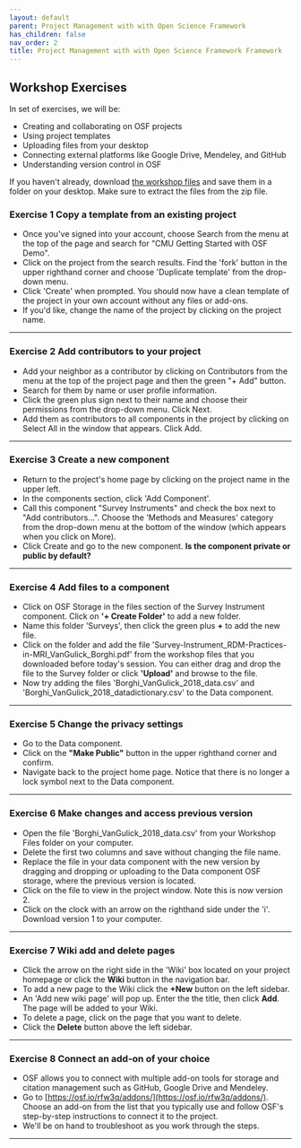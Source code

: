 ```yaml
---
layout: default
parent: Project Management with with Open Science Framework
has_children: false
nav_order: 2
title: Project Management with with Open Science Framework Framework
---
```


## Workshop Exercises 

In set of exercises, we will be:

* Creating and collaborating on OSF projects
* Using project templates
* Uploading files from your desktop
* Connecting external platforms like Google Drive, Mendeley, and GitHub
* Understanding version control in OSF

If you haven't already, download [the workshop files](https://github.com/cmu-lib/portfolio_workshop/blob/main/OSF_Materials/files/20230213_OSF_files.zip?raw=true) and save them in a folder on your desktop. Make sure to extract the files from the zip file.


### Exercise 1 Copy a template from an existing project
* Once you've signed into your account, choose Search from the menu at the top of the page and search for "CMU Getting Started with OSF Demo".
* Click on the project from the search results. Find the 'fork' button in the upper righthand corner and choose 'Duplicate template' from the drop-down menu.
* Click 'Create' when prompted. You should now have a clean template of the project in your own account without any files or add-ons.
* If you'd like, change the name of the project by clicking on the project name.

---
### Exercise 2 Add contributors to your project
* Add your neighbor as a contributor by clicking on Contributors from the menu at the top of the project page and then the green "+ Add" button.
* Search for them by name or user profile information.
* Click the green plus sign next to their name and choose their permissions from the drop-down menu. Click Next.
* Add them as contributors to all components in the project by clicking on Select All in the window that appears.  Click Add.

---
### Exercise 3 Create a new component
* Return to the project's home page by clicking on the project name in the upper left.
* In the components section, click 'Add Component'.
* Call this component "Survey Instruments" and check the box next to "Add contributors...". Choose the 'Methods and Measures' category from the drop-down menu at the bottom of the window (which appears when you click on More).
* Click Create and go to the new component. **Is the component private or public by default?**

---
### Exercise 4 Add files to a component

* Click on OSF Storage in the files section of the Survey Instrument component. Click on **'+ Create Folder'** to add a new folder.
* Name this folder 'Surveys', then click the green plus **+** to add the new file.
* Click on the folder and add the file 'Survey-Instrument\_RDM-Practices-in-MRI\_VanGulick\_Borghi.pdf' from the workshop files that you downloaded before today's session. You can either drag and drop the file to the Survey folder or click **'Upload'** and browse to the file.
* Now try adding the files 'Borghi\_VanGulick\_2018\_data.csv' and 'Borghi\_VanGulick\_2018\_datadictionary.csv' to the Data component.

---

### Exercise 5 Change the privacy settings
* Go to the Data component.  
* Click on the **"Make Public"** button in the upper righthand corner and confirm.
* Navigate back to the project home page. Notice that there is no longer a lock symbol next to the Data component.


---
### Exercise 6 Make changes and access previous version
* Open the file 'Borghi\_VanGulick\_2018\_data.csv' from your Workshop Files folder on your computer.
* Delete the first two columns and save without changing the file name.
* Replace the file in your data component with the new version by dragging and dropping or uploading to the Data component OSF storage, where the previous version is located.
* Click on the file to view in the project window. Note this is now version 2.
* Click on the clock with an arrow on the righthand side under the 'i'. Download version 1 to your computer.

---
### Exercise 7 Wiki add and delete pages
* Click the arrow on the right side in the 'Wiki' box located on your project homepage or click the **Wiki** button in the navigation bar.
* To add a new page to the Wiki click the **+New** button on the left sidebar.
* An 'Add new wiki page' will pop up. Enter the the title, then click **Add**. The page will be added to your Wiki.
* To delete a page, click on the page that you want to delete.
* Click the **Delete** button above the left sidebar.

---
### Exercise 8 Connect an add-on of your choice
*  OSF allows you to connect with multiple add-on tools for storage and citation management such as GitHub, Google Drive and Mendeley.
* Go to [https://osf.io/rfw3q/addons/](https://osf.io/rfw3q/addons/). Choose an add-on from the list that you typically use and  follow OSF's step-by-step instructions to connect it to the project.
* We'll be on hand to troubleshoot as you work through the steps.

---




 

